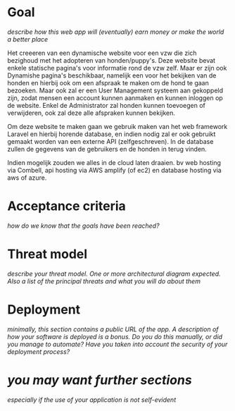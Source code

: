 # Goal
*describe how this web app will (eventually) earn money or make the world a better place*

Het creeeren van een dynamische website voor een vzw die zich bezighoud met het adopteren van honden/puppy's.
Deze website bevat enkele statische pagina's voor informatie rond de vzw zelf. Maar er zijn ook Dynamishe pagina's beschikbaar, namelijk een voor het bekijken van de honden en hierbij ook om een afspraak te maken om de hond te gaan bezoeken. Maar ook zal er een User Management systeem aan gekoppeld zijn, zodat mensen een account kunnen aanmaken en kunnen inloggen op de website. Enkel de Administrator zal honden kunnen toevoegen of verwijderen, ook zal deze alle afspraken kunnen bekijken.

Om deze website te maken gaan we gebruik maken van het web framework Laravel en hierbij horende database, en indien nodig zal er ook gebruikt gemaakt worden van een externe API (zelfgeschreven).
In de database zullen de gegevens van de gebruikers en de honden in terug vinden.

Indien mogelijk zouden we alles in de cloud laten draaien. bv web hosting via Combell, api hosting via AWS amplify (of ec2) en database hosting via aws of azure.

# Acceptance criteria
*how do we know that the goals have been reached?*



# Threat model
*describe your threat model. One or more architectural diagram expected. Also a list of the principal threats and what you will do about them*
# Deployment
*minimally, this section contains a public URL of the app. A description of how your software is deployed is a bonus. Do you do this manually, or did you manage to automate? Have you taken into account the security of your deployment process?*
# *you may want further sections*
*especially if the use of your application is not self-evident*

